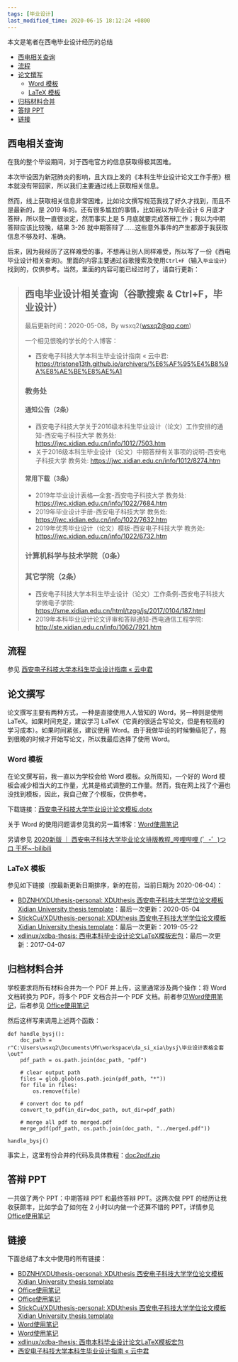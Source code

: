 ```yaml
---
tags: [毕业设计]
last_modified_time: 2020-06-15 18:12:24 +0800
---
```


本文是笔者在西电毕业设计经历的总结

<p id="markdown-toc"></p>
<!-- vim-markdown-toc GFM -->

- [西电相关查询](#西电相关查询)
- [流程](#流程)
- [论文撰写](#论文撰写)
  - [Word 模板](#word-模板)
  - [LaTeX 模板](#latex-模板)
- [归档材料合并](#归档材料合并)
- [答辩 PPT](#答辩-ppt)
- [链接](#链接)

<!-- vim-markdown-toc -->

## 西电相关查询
在我的整个毕设期间，对于西电官方的信息获取得极其困难。

本次毕设因为新冠肺炎的影响，且大四上发的《本科生毕业设计论文工作手册》根本就没有带回家，所以我们主要通过线上获取相关信息。

然而，线上获取相关信息非常困难，比如论文撰写规范我找了好久才找到，而且不是最新的，是 2019 年的。还有很多尴尬的事情，比如我以为毕业设计 6 月底才答辩，所以我一直很淡定，然而事实上是 5 月底就要完成答辩工作；我以为中期答辩应该比较晚，结果 3-26 就中期答辩了……这些意外事件的产生都源于我获取信息不够及时、准确。

后来，因为我经历了这样难受的事，不想再让别人同样难受，所以写了一份《西电毕业设计相关查询》。里面的内容主要通过谷歌搜索及使用`Ctrl+F`（输入`毕业设计`）找到的，仅供参考。当然，里面的内容可能已经过时了，请自行更新：

> ## 西电毕业设计相关查询（谷歌搜索 & Ctrl+F，毕业设计）
> 最后更新时间：2020-05-08，By wsxq2(wsxq2@qq.com)
> 
> 一个相见恨晚的学长的个人博客：
> * 西安电子科技大学本科生毕业设计指南 « 云中君: <https://tristone13th.github.io/archivers/%E6%AF%95%E4%B8%9A%E8%AE%BE%E8%AE%A1>
> 
> ### 教务处
> #### 通知公告（2条）
> * 西安电子科技大学关于2016级本科生毕业设计（论文）工作安排的通知-西安电子科技大学 教务处: <https://jwc.xidian.edu.cn/info/1012/7503.htm>
> * 关于2016级本科生毕业设计（论文）中期答辩有关事项的说明-西安电子科技大学 教务处: <https://jwc.xidian.edu.cn/info/1012/8274.htm>
> 
> #### 常用下载（3条）
> * 2019年毕业设计表格—全套-西安电子科技大学 教务处: <https://jwc.xidian.edu.cn/info/1022/7684.htm>
> * 2019年毕业设计手册-西安电子科技大学 教务处: <https://jwc.xidian.edu.cn/info/1022/7632.htm>
> * 2019年优秀毕业设计（论文）模板-西安电子科技大学 教务处: <https://jwc.xidian.edu.cn/info/1022/6732.htm>
> 
> ### 计算机科学与技术学院（0条）
> 
> ### 其它学院（2条）
> * 西安电子科技大学本科生毕业设计（论文）工作条例-西安电子科技大学微电子学院: <https://sme.xidian.edu.cn/html/tzgg/js/2017/0104/187.html>
> * 2019年本科毕业设计论文评审和答辩通知-西电通信工程学院: <http://ste.xidian.edu.cn/info/1062/7921.htm>

## 流程
参见 [西安电子科技大学本科生毕业设计指南 « 云中君](https://tristone13th.github.io/archivers/%E6%AF%95%E4%B8%9A%E8%AE%BE%E8%AE%A1)

## 论文撰写
论文撰写主要有两种方式，一种是直接使用人人皆知的 Word，另一种则是使用 LaTeX。如果时间充足，建议学习 LaTeX（它真的很适合写论文，但是有较高的学习成本）。如果时间紧张，建议使用 Word。由于我做毕设的时候懒癌犯了，拖到很晚的时候才开始写论文，所以我最后选择了使用 Word。

### Word 模板
在论文撰写前，我一直以为学校会给 Word 模板。众所周知，一个好的 Word 模板会减少相当大的工作量，尤其是格式调整的工作量。然而，我在网上找了个遍也没找到模板，因此，我自己做了个模板，仅供参考。

下载链接：[西安电子科技大学毕业设计论文模板.dotx](/毕业设计总结/西安电子科技大学毕业设计论文模板.dotx)

关于 Word 的使用问题请参见我的另一篇博客：[Word使用笔记](https://wsxq2.55555.io/blog/2020/06/04/Word使用笔记/)

另请参见 [2020新版 ｜ 西安电子科技大学毕业论文排版教程_哔哩哔哩 (゜-゜)つロ 干杯~-bilibili](https://www.bilibili.com/video/BV1rA411q7LL?from=search&seid=14936302392023488553)

### LaTeX 模板
参见如下链接（按最新更新日期排序，新的在前，当前日期为 2020-06-04）：
* [BDZNH/XDUthesis-personal: XDUthesis 西安电子科技大学学位论文模板 Xidian University thesis template](https://github.com/BDZNH/XDUthesis-personal)：最后一次更新：2020-05-04
* [StickCui/XDUthesis-personal: XDUthesis 西安电子科技大学学位论文模板 Xidian University thesis template](https://github.com/StickCui/XDUthesis-personal)：最后一次更新：2019-05-22
* [xdlinux/xdba-thesis: 西电本科毕业设计论文LaTeX模板宏包](https://github.com/xdlinux/xdba-thesis)：最后一次更新：2017-04-07

## 归档材料合并
学校要求将所有材料合并为一个 PDF 并上传，这里通常涉及两个操作：将 Word 文档转换为 PDF，将多个 PDF 文档合并一个 PDF 文档。前者参见[Word使用笔记](https://wsxq2.55555.io/blog/2020/06/04/Word使用笔记#批量转换-doc-为-pdf)，后者参见 [Office使用笔记](https://wsxq2.55555.io/blog/2019/01/30/Office使用笔记#合并多个-pdf-为一个-pdf)

然后这样写来调用上述两个函数：
```
def handle_bysj():
    doc_path = r"C:\Users\wsxq2\Documents\MY\workspace\da_si_xia\bysj\毕业设计表格全套\out"
    pdf_path = os.path.join(doc_path, "pdf")

    # clear output path
    files = glob.glob(os.path.join(pdf_path, "*"))
    for file in files:
        os.remove(file)

    # convert doc to pdf
    convert_to_pdf(in_dir=doc_path, out_dir=pdf_path)

    # merge all pdf to merged.pdf
    merge_pdf(pdf_path, os.path.join(doc_path, "../merged.pdf"))

handle_bysj()
```

事实上，这里有份合并的代码及具体教程：[doc2pdf.zip](/毕业设计总结/doc2pdf.zip)

## 答辩 PPT
一共做了两个 PPT：中期答辩 PPT 和最终答辩 PPT。这两次做 PPT 的经历让我收获颇丰，比如学会了如何在 2 小时以内做一个还算不错的 PPT，详情参见 [Office使用笔记](https://wsxq2.55555.io/blog/2019/01/30/Office使用笔记#写-ppt-的步骤)

## 链接
下面总结了本文中使用的所有链接：

<!-- link start -->

* [BDZNH/XDUthesis-personal: XDUthesis 西安电子科技大学学位论文模板 Xidian University thesis template](https://github.com/BDZNH/XDUthesis-personal)
* [Office使用笔记](https://wsxq2.55555.io/blog/2019/01/30/Office使用笔记#写-ppt-的步骤)
* [Office使用笔记](https://wsxq2.55555.io/blog/2019/01/30/Office使用笔记#合并多个-pdf-为一个-pdf)
* [StickCui/XDUthesis-personal: XDUthesis 西安电子科技大学学位论文模板 Xidian University thesis template](https://github.com/StickCui/XDUthesis-personal)
* [Word使用笔记](https://wsxq2.55555.io/blog/2020/06/04/Word使用笔记#批量转换-doc-为-pdf)
* [Word使用笔记](https://wsxq2.55555.io/blog/2020/06/04/Word使用笔记/)
* [xdlinux/xdba-thesis: 西电本科毕业设计论文LaTeX模板宏包](https://github.com/xdlinux/xdba-thesis)
* [西安电子科技大学本科生毕业设计指南 « 云中君](https://tristone13th.github.io/archivers/%E6%AF%95%E4%B8%9A%E8%AE%BE%E8%AE%A1)
<!-- link end -->

